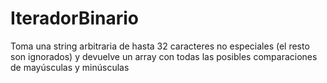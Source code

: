 # IteradorBinario
Toma una string arbitraria de hasta 32 caracteres no especiales (el resto son ignorados) y devuelve un array con todas las posibles comparaciones de mayúsculas y minúsculas

